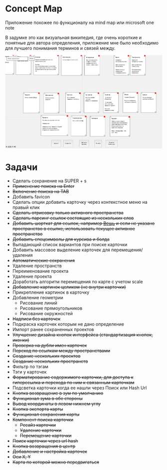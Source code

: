 # Concept Map

Приложение похожее по функционалу на mind map или microsoft one note

В задумке это как визуальная википедия, где очень короткие и понятные для автора определения, приложение мне было необходимо для лучшего понимания терминов и связей между.

![Interface Screenshot](/doc/screen.png?raw=true "2020.05.27")

# Задачи

- Сделать сохранение на SUPER + s
- ~~Применение поиска на Enter~~
- ~~Включение поиска на TAB~~
- Добавить favicon
- Сделать опции добавить карточку через контекстное меню на правый клик
- ~~Сделать отрисовку только активного пространства~~
- ~~Сделать парсинг ссылок состоящие из нескольких слов~~
- ~~Добавить шорткат для ссылок, например [Вещь](Вещь) и если не указано пространство в ссылке, использовать текущее активное пространство~~
- ~~Добавить спецсимволы для курсива и болда~~
- Выпадающий список вариантов при поиске карточки
- Добавить массовое выделение карточек для перемещения/удаления
- ~~Автоматические сохранения~~
- Удаление пространств
- Переименование проекта
- Удаление проекта
- Доработать алгоритм перемещения по карте с учетом scale 
- ~~Добавление картинок целиком (не внутри карточки)~~
- Прикрепление картинок в карточку
- Добавление геометрии
	- Рисование линий
	- Рисование прямоугольников
	- Рисование окружностей
- ~~Надписи без карточек~~
- Подкраска карточек которым не дано определение
- Импорт ранее сохраненных проектов
- ~~Улучшение дизайна кнопок интерфейса (стандартизация кнопок, иконки)~~
- ~~Проверка на дубли имен карточек~~
- ~~Переход по ссылкам между пространствами~~
- ~~Создание нескольких проектов~~
- ~~Создание нескольких пространств~~
- Фильтр по тэгам
- Тэги у карточек
- ~~Форматирование содержимого карточки, для доступа к гиперссылка и перехода по ним к связанным карточкам~~
- Подсветка карточки когда ее нашли через Поиск или Hash Url
- ~~Кнопка возвращение в зум по умолчанию~~
- ~~Функционал зума в обе стороны~~
- ~~Вывод координаты в левом нижнем углу~~
- ~~Кнопка экспорта карты~~
- ~~Функционал сохранения карты~~
- ~~Компонент поиска карточки~~
	- ~~Ресайз карточки~~
	- ~~Удаление карточки~~
	- ~~Перемещение карточки~~
- ~~Поиск карточки через url hash~~ 
- ~~Кнопка возвращения в центр~~
- ~~Добавление и настройка карточек~~
- ~~Оси X, Y~~
- ~~Карта по которой можно передвигаться~~